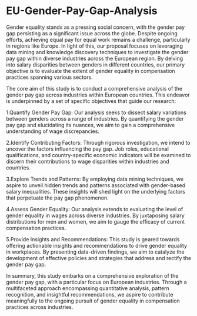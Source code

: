 # EU-Gender-Pay-Gap-Analysis
Gender equality stands as a pressing social concern, with the gender pay gap persisting as a significant issue across the globe. Despite ongoing efforts, achieving equal pay for equal work remains a challenge, particularly in regions like Europe. In light of this, our proposal focuses on leveraging data mining and knowledge discovery techniques to investigate the gender pay gap within diverse industries across the European region. By delving into salary disparities between genders in different countries, our primary objective is to evaluate the extent of gender equality in compensation practices spanning various sectors.

The core aim of this study is to conduct a comprehensive analysis of the gender pay gap across industries within European countries. This endeavor is underpinned by a set of specific objectives that guide our research:

1.Quantify Gender Pay Gap: Our analysis seeks to dissect salary variations between genders across a range of industries. By quantifying the gender pay gap and elucidating its nuances, we aim to gain a comprehensive understanding of wage discrepancies.

2.Identify Contributing Factors: Through rigorous investigation, we intend to uncover the factors influencing the pay gap. Job roles, educational qualifications, and country-specific economic indicators will be examined to discern their contributions to wage disparities within industries and countries.

3.Explore Trends and Patterns: By employing data mining techniques, we aspire to unveil hidden trends and patterns associated with gender-based salary inequalities. These insights will shed light on the underlying factors that perpetuate the pay gap phenomenon.

4.Assess Gender Equality: Our analysis extends to evaluating the level of gender equality in wages across diverse industries. By juxtaposing salary distributions for men and women, we aim to gauge the efficacy of current compensation practices.

5.Provide Insights and Recommendations: This study is geared towards offering actionable insights and recommendations to drive gender equality in workplaces. By presenting data-driven findings, we aim to catalyze the development of effective policies and strategies that address and rectify the gender pay gap.


In summary, this study embarks on a comprehensive exploration of the gender pay gap, with a particular focus on European industries. Through a multifaceted approach encompassing quantitative analysis, pattern recognition, and insightful recommendations, we aspire to contribute meaningfully to the ongoing pursuit of gender equality in compensation practices across industries.
